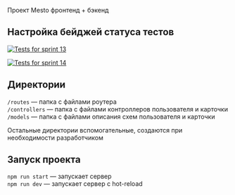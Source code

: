 Проект Mesto фронтенд + бэкенд

## Настройка бейджей статуса тестов

[![Tests for sprint 13](https://github.com/krasotun/express-mesto-gha/actions/workflows/tests-13-sprint.yml/badge.svg)](https://github.com/krasotun/express-mesto-gha/actions/workflows/tests-13-sprint.yml)

[![Tests for sprint 14](https://github.com/krasotun/express-mesto-gha/actions/workflows/tests-14-sprint.yml/badge.svg)](https://github.com/krasotun/express-mesto-gha/actions/workflows/tests-14-sprint.yml)

## Директории

`/routes` — папка с файлами роутера  
`/controllers` — папка с файлами контроллеров пользователя и карточки  
`/models` — папка с файлами описания схем пользователя и карточки

Остальные директории вспомогательные, создаются при необходимости разработчиком

## Запуск проекта

`npm run start` — запускает сервер  
`npm run dev` — запускает сервер с hot-reload
